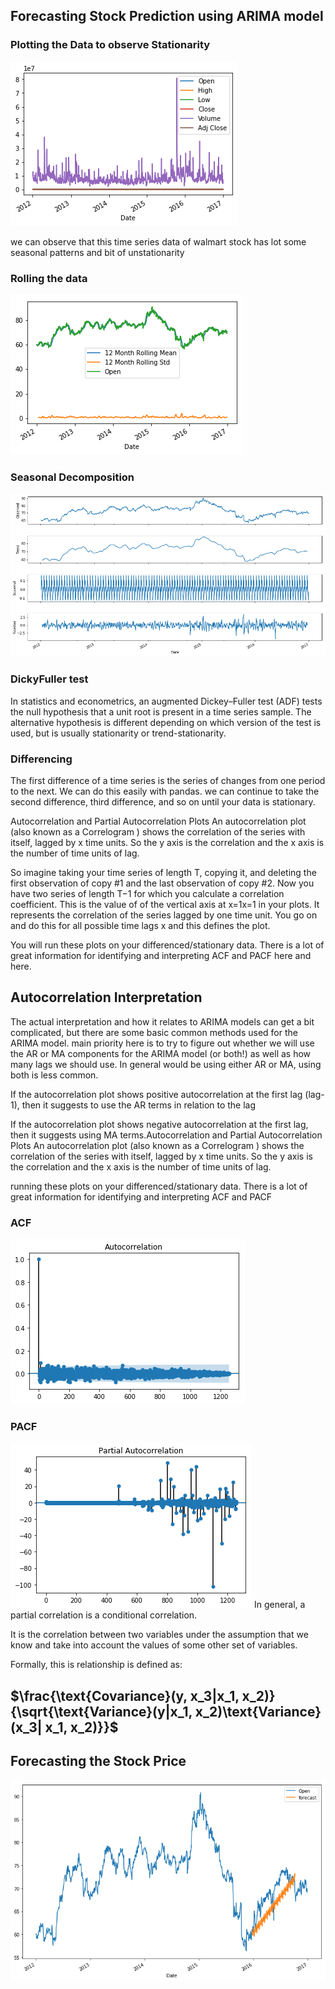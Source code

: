 ## Forecasting Stock Prediction using ARIMA model

### Plotting the Data to observe Stationarity
![](githubimgs/plottingstock.png)

we can observe that this time series data of walmart stock has lot some seasonal patterns and bit of unstationarity

### Rolling the data
![](githubimgs/rolling.png)



### Seasonal Decomposition
![](githubimgs/Seasonal.png)

### DickyFuller test
In statistics and econometrics, an augmented Dickey–Fuller test (ADF) tests the null hypothesis that a unit root is present in a time series sample. The alternative hypothesis is different depending on which version of the test is used, but is usually stationarity or trend-stationarity.

### Differencing
The first difference of a time series is the series of changes from one period to the next. We can do this easily with pandas. we can continue to take the second difference, third difference, and so on until your data is stationary.

Autocorrelation and Partial Autocorrelation Plots
An autocorrelation plot (also known as a Correlogram ) shows the correlation of the series with itself, lagged by x time units. So the y axis is the correlation and the x axis is the number of time units of lag.

So imagine taking your time series of length T, copying it, and deleting the first observation of copy #1 and the last observation of copy #2. Now you have two series of length T−1 for which you calculate a correlation coefficient. This is the value of of the vertical axis at x=1x=1 in your plots. It represents the correlation of the series lagged by one time unit. You go on and do this for all possible time lags x and this defines the plot.

You will run these plots on your differenced/stationary data. There is a lot of great information for identifying and interpreting ACF and PACF here and here.

## Autocorrelation Interpretation
The actual interpretation and how it relates to ARIMA models can get a bit complicated, but there are some basic common methods used for the ARIMA model.  main priority here is to try to figure out whether we will use the AR or MA components for the ARIMA model (or both!) as well as how many lags we should use. In general would be using either AR or MA, using both is less common.

If the autocorrelation plot shows positive autocorrelation at the first lag (lag-1), then it suggests to use the AR terms in relation to the lag

If the autocorrelation plot shows negative autocorrelation at the first lag, then it suggests using MA terms.Autocorrelation and Partial Autocorrelation Plots
An autocorrelation plot (also known as a Correlogram ) shows the correlation of the series with itself, lagged by x time units. So the y axis is the correlation and the x axis is the number of time units of lag.


running these plots on your differenced/stationary data. There is a lot of great information for identifying and interpreting ACF and PACF

### ACF
![](githubimgs/acf.png)

### PACF
![](githubimgs/pacf.png)
In general, a partial correlation is a conditional correlation.

It is the correlation between two variables under the assumption that we know and take into account the values of some other set of variables.

Formally, this is relationship is defined as:

## $\frac{\text{Covariance}(y, x_3|x_1, x_2)}{\sqrt{\text{Variance}(y|x_1, x_2)\text{Variance}(x_3| x_1, x_2)}}$


## Forecasting the Stock Price
![](githubimgs/forecasting.png)



